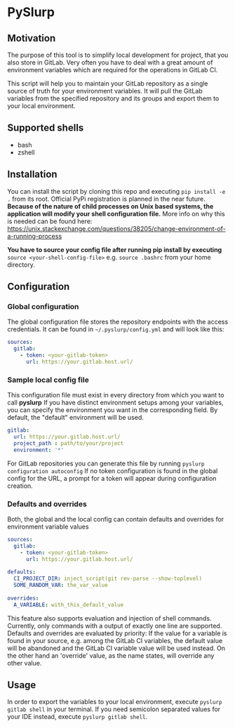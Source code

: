 # PySlurp

## Motivation
The purpose of this tool is to simplify local development for project, that you also store in GitLab.
Very often you have to deal with a great amount of environment variables which are required for the operations in
GitLab CI. 

This script will help you to maintain your GitLab repository as a single source of truth for your environment variables.
It will pull the GitLab variables from the specified repository and its groups and export them to your local environment.

## Supported shells

 - bash
 - zshell

## Installation

You can install the script by cloning this repo and executing ```pip install -e .```
from its root. Official PyPi registration is planned in the near future.
**Because of the nature of child processes on Unix based systems, the application will modify your shell configuration file.**
More info on why this is needed can be found here:
https://unix.stackexchange.com/questions/38205/change-environment-of-a-running-process

**You have to source your config file after running pip install by executing**
```source <your-shell-config-file>``` e.g. ```source .bashrc``` from your home directory.

## Configuration

### Global configuration
The global configuration file stores the repository endpoints with the access credentials. It can be found 
in ```~/.pyslurp/config.yml``` and will look like this:
```yaml
sources:
  gitlab:
    - token: <your-gitlab-token>
      url: https://your.gitlab.host.url/
```

### Sample local config file
This configuration file must exist in every directory from which you want to call **pyslurp**
If you have distinct environment setups among your variables, you can specify the environment
you want in the corresponding field. By default, the "default" environment will be used.
```yaml
gitlab:
  url: https://your.gitlab.host.url/
  project_path : path/to/your/project
  environment: '*'
```
For GitLab repositories you can generate this file by running 
```pyslurp configuration autoconfig```
If no token configuration is found in the global config for the URL, a prompt for a
token will appear during configuration creation.

### Defaults and overrides
Both, the global and the local config can contain defaults and overrides for environment variable values
```yaml
sources:
  gitlab:
    - token: <your-gitlab-token>
      url: https://your.gitlab.host.url/
      
defaults:
  CI_PROJECT_DIR: inject_script(git rev-parse --show-toplevel)
  SOME_RANDOM_VAR: the_var_value
  
overrides:
  A_VARIABLE: with_this_default_value
```
This feature also supports evaluation and injection of shell commands. Currently, only commands with a output of exactly 
one line are supported. Defaults and overrides are evaluated by priority: If the value for a variable is found in your
source, e.g. among the GitLab CI variables, the default value will be abandoned and the GitLab CI variable value will be
used instead. On the other hand an 'override' value, as the name states, will override any other value.


## Usage

In order to export the variables to your local environment, execute
```pyslurp gitlab shell``` in your terminal.
If you need semicolon separated values for your IDE instead, execute ```pyslurp gitlab shell```. 